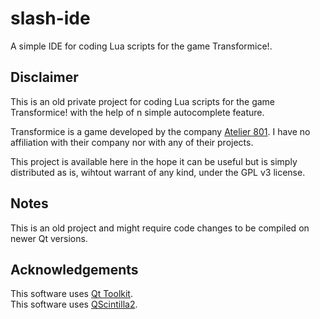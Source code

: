 # slash-ide
A simple IDE for coding Lua scripts for the game Transformice!.

## Disclaimer
This is an old private project for coding Lua scripts for the game Transformice! with the help of n simple autocomplete feature.

Transformice is a game developed by the company [Atelier 801](http://transformice.com/about-us/index.php). I have no affiliation with their company nor with any of their projects.

This project is available here in the hope it can be useful but is simply distributed as is, wihtout warrant of any kind, under the GPL v3 license.

## Notes
This is an old project and might require code changes to be compiled on newer Qt versions.

## Acknowledgements
This software uses [Qt Toolkit](https://www.qt.io).  
This software uses [QScintilla2](https://www.riverbankcomputing.com/software/qscintilla/intro).
